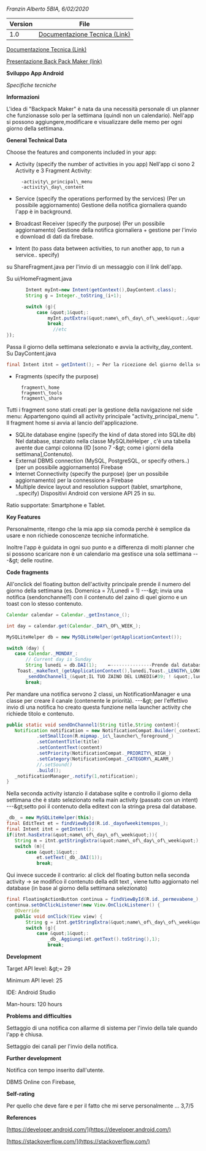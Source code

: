 _Franzin Alberto_        _5BIA, 6/02/2020_

| Version       | File          				    |
| ------------- |:-------------------------------------------------:|
| 1.0           |[Documentazione Tecnica (Link)](https://shorturl.at/lnrX3) |

[Documentazione Tecnica (Link)](https://docs.google.com/document/d/1Ik2FCUSA7D1e7oXsPwGSOXhLZ0HD6IrKTNauzZjuDDg/edit?usp=sharing/)

[Presentazione Back Pack Maker (link)](https://docs.google.com/presentation/d/1lvxRPlc33xVTagd2AjKHb-xJPV2R7pc3IjUEZymRA2g/edit?usp=sharing)


**Sviluppo App Android**

*Specifiche tecniche*

**Informazioni**

L&#39;idea di &quot;Backpack Maker&quot; è nata da una necessità personale di un planner che funzionasse solo per la settimana (quindi non un calendario). Nell&#39;app si possono aggiungere,modificare e visualizzare delle memo per ogni giorno della settimana.

**General Technical Data**

Choose the features and components included in your app:

- Activity (specify the number of activities in you app)
Nell&#39;app ci sono 2 Activity e 3 Fragment Activity:

		-activity\_principal\_menu
		-activity\_day\_content

- Service (specify the operations performed by the services)
(Per un possibile aggiornamento) Gestione della notifica giornaliera quando l&#39;app è in background.
- Broadcast Receiver (specify the purpose)
(Per un possibile aggiornamento) Gestione della notifica giornaliera + gestione per l&#39;invio e download di dati da firebase.
- Intent (to pass data between activities, to run another app, to run a service.. specify)

su ShareFragment.java
per l&#39;invio di un messaggio con il link dell&#39;app.

Su ui/HomeFragment.java
```java
       Intent myInt=new Intent(getContext(),DayContent.class);
       String g = Integer._toString_(i+1);

       switch (g){
           case &quot;1&quot;:
               myInt.putExtra(&quot;name\_of\_day\_of\_week&quot;,&quot;1&quot;);
               break;
                 //etc
});
```

Passa il giorno della settimana selezionato e avvia la activity\_day\_content.
Su DayContent.java
```java
final Intent itnt = getIntent(); ← Per la ricezione del giorno della settimana dalla home
```
- Fragments (specify the purpose)
	
		fragment\_home
		fragment\_tools
		fragment\_share

Tutti i fragment sono stati creati per la gestione della navigazione nel side menu:
Appartengono quindi all activity principale &quot;activity\_principal\_menu &quot;.
Il fragment home si avvia al lancio dell&#39;applicazione.

- SQLite database engine (specify the kind of data stored into SQLite db)
Nel database, stanziato nella classe MySQLiteHelper  , c&#39;è una tabella avente due campi colonna (ID [sono 7 -\&gt; come i giorni della settimana],Contenuto).
- External DBMS connection (MySQL, PostgreSQL, or specify others..)
(per un possibile aggiornamento) Firebase
- Internet Connectivity (specify the purpose)
(per un possibile aggiornamento) per la connessione a Firebase
- Multiple device layout and resolution support (tablet, smartphone, ..specify)
Dispositivi Android con versione API 25 in su.

Ratio supportate: Smartphone e Tablet.

**Key Features**

Personalmente, ritengo che la mia app sia comoda perchè è semplice da usare e non richiede conoscenze tecniche informatiche.

Inoltre l&#39;app è guidata in ogni suo punto e a differenza di molti planner che si possono scaricare non è un calendario ma gestisce una sola settimana ---\&gt; delle routine.

**Code fragments**

All&#39;onclick del floating button dell&#39;activity principale prende il numero del giorno della settimana (es. Domenica = 7/Lunedì = 1) ---\&gt; invia una notifica (sendonchannel1) con il contenuto del zaino di quel giorno e un toast con lo stesso contenuto.
```java
Calendar calendar = Calendar._getInstance_();

int day = calendar.get(Calendar._DAY\_OF\_WEEK_);

MySQLiteHelper db = new MySQLiteHelper(getApplicationContext());

switch (day) {
   case Calendar._MONDAY_:
       // Current day is Sunday
       String lunedi = db.DAI(1);    ←---------------Prende dal database il contenuto di lunedi
	Toast._makeText_(getApplicationContext(),lunedi,Toast._LENGTH\_LONG_).show();
       _sendOnChannel1_(&quot;IL TUO ZAINO DEL LUNEDI&#39; ! &quot;,lunedi);
       break;
```
Per mandare una notifica servono 2 classi, un NotificationManager e una classe per creare il canale (contenente le priorità). ---\&gt; per l&#39;effettivo invio di una notifica ho creato questa funzione nella launcher activity che richiede titolo e contenuto.
```java
public static void sendOnChannel1(String title,String content){
   Notification notification = new NotificationCompat.Builder(_context2_, _CHANNEL\_2\_ID_)
           .setSmallIcon(R.mipmap._ic\_launcher\_foreground_)
           .setContentTitle(title)
           .setContentText(content)
           .setPriority(NotificationCompat._PRIORITY\_HIGH_)
           .setCategory(NotificationCompat._CATEGORY\_ALARM_)
           //.setSound()
           .build();
   _notificationManager_.notify(1,notification);
}
```
Nella seconda activity istanzio il database sqlite e controllo il giorno della settimana che è stato selezionato nella main activity (passato con un intent) ---\&gt;setto poi il contenuto della editext con la stringa presa dal database.
```java
_db_ = new MySQLiteHelper(this);
final EditText et = findViewById(R.id._dayofweekitemspos_);
final Intent itnt = getIntent();
if(itnt.hasExtra(&quot;name\_of\_day\_of\_week&quot;)){
   String m = itnt.getStringExtra(&quot;name\_of\_day\_of\_week&quot;);
   switch (m){
       case &quot;1&quot;:
           et.setText(_db_.DAI(1));
           break;
```
Qui invece succede il contrario: al click del floating button nella seconda activity → se modifico il contenuto della edit text , viene tutto aggiornato nel database (in base al giorno della settimana selezionato)
```java
final FloatingActionButton continua = findViewById(R.id._permevabene_);
continua.setOnClickListener(new View.OnClickListener() {
   @Override
   public void onClick(View view) {
       String g = itnt.getStringExtra(&quot;name\_of\_day\_of\_week&quot;)
       switch (g){
           case &quot;1&quot;:
               _db_.Aggiungi(et.getText().toString(),1);
               break;
```


**Development**

Target API level: \&gt;= 29

Minimum API level: 25

IDE: Android Studio

Man-hours: 120 hours

**Problems and difficulties**

Settaggio di una notifica con allarme di sistema per l&#39;invio della tale quando l&#39;app è chiusa.

Settaggio dei canali per l&#39;invio della notifica.

**Further development**

Notifica con tempo inserito dall&#39;utente.

DBMS Online con Firebase,

**Self-rating**

Per quello che deve fare e per il fatto che mi serve personalmente … 3,7/5

**References**

[https://developer.android.com/](https://developer.android.com/)

[https://stackoverflow.com/](https://stackoverflow.com/)
